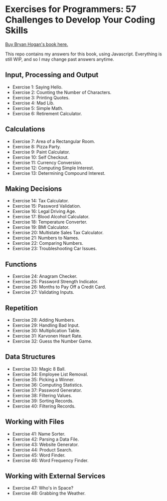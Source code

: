 # Exercises for Programmers: 57 Challenges to Develop Your Coding Skills

[Buy Bryan Hogan's book here.](https://www.amazon.com.br/Exercises-Programmers-Brian-Hogan/dp/1680501224)

This repo contains my answers for this book, using Javascript.
Everything is still WIP, and so I may change past answers anytime.

## Input, Processing and Output
- Exercise 1: Saying Hello.
- Exercise 2: Counting the Number of Characters.
- Exercise 3: Printing Quotes.
- Exercise 4: Mad Lib.
- Exercise 5: Simple Math.
- Exercise 6: Retirement Calculator.

## Calculations
- Exercise 7: Area of a Rectangular Room.
- Exercise 8: Pizza Party.
- Exercise 9: Paint Calculator.
- Exercise 10: Self Checkout.
- Exercise 11: Currency Conversion.
- Exercise 12: Computing Simple Interest.
- Exercise 13: Determining Compound Interest.

## Making Decisions
- Exercise 14: Tax Calculator.
- Exercise 15: Password Validation.
- Exercise 16: Legal Driving Age.
- Exercise 17: Blood Alcohol Calculator.
- Exercise 18: Temperature Converter.
- Exercise 19: BMI Calculator.
- Exercise 20: Multistate Sales Tax Calculator.
- Exercise 21: Numbers to Names.
- Exercise 22: Comparing Numbers.
- Exercise 23: Troubleshooting Car Issues.

## Functions
- Exercise 24: Anagram Checker.
- Exercise 25: Password Strength Indicator.
- Exercise 26: Months to Pay Off a Credit Card.
- Exercise 27: Validating Inputs.

## Repetition
- Exercise 28: Adding Numbers.
- Exercise 29: Handling Bad Input.
- Exercise 30: Multiplication Table.
- Exercise 31: Karvonen Heart Rate.
- Exercise 32: Guess the Number Game.

## Data Structures
- Exercise 33: Magic 8 Ball.
- Exercise 34: Employee List Removal.
- Exercise 35: Picking a Winner.
- Exercise 36: Computing Statistics.
- Exercise 37: Password Generator.
- Exercise 38: Filtering Values.
- Exercise 39: Sorting Records.
- Exercise 40: Filtering Records.

## Working with Files
- Exercise 41: Name Sorter.
- Exercise 42: Parsing a Data File.
- Exercise 43: Website Generator.
- Exercise 44: Product Search.
- Exercise 45: Word Finder.
- Exercise 46: Word Frequency Finder.

## Working with External Services
- Exercise 47: Who's in Space?
- Exercise 48: Grabbing the Weather.